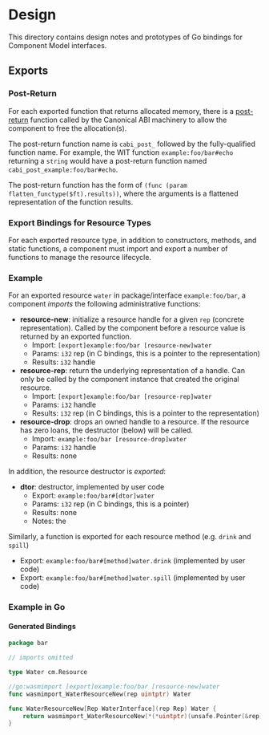 # Design

This directory contains design notes and prototypes of Go bindings for Component Model interfaces.

## Exports

### Post-Return

For each exported function that returns allocated memory, there is a [post-return](https://github.com/WebAssembly/component-model/blob/main/design/mvp/CanonicalABI.md#canon-lift) function called by the Canonical ABI machinery to allow the component to free the allocation(s).

The post-return function name is `cabi_post_` followed by the fully-qualified function name. For example, the WIT function `example:foo/bar#echo` returning a `string` would have a post-return function named `cabi_post_example:foo/bar#echo`.

The post-return function has the form of `(func (param flatten_functype($ft).results))`, where the arguments is a flattened representation of the function results.

### Export Bindings for Resource Types

For each exported resource type, in addition to constructors, methods, and static functions, a component must import and export a number of functions to manage the resource lifecycle.

### Example

For an exported resource `water` in package/interface `example:foo/bar`, a component _imports_ the following administrative functions:

- **resource-new**: initialize a resource handle for a given `rep` (concrete representation). Called by the component before a resource value is returned by an exported function.
	- Import: `[export]example:foo/bar [resource-new]water`
	- Params: `i32` rep (in C bindings, this is a pointer to the representation)
	- Results: `i32` handle
- **resource-rep**: return the underlying representation of a handle. Can only be called by the component instance that created the original resource.
	- Import: `[export]example:foo/bar [resource-rep]water`
	- Params: `i32` handle
	- Results: `i32` rep (in C bindings, this is a pointer to the representation)
- **resource-drop**: drops an owned handle to a resource. If the resource has zero loans, the destructor (below) will be called.
	- Import: `example:foo/bar [resource-drop]water`
	- Params: `i32` handle
	- Results: none

In addition, the resource destructor is _exported_:

- **dtor**: destructor, implemented by user code
	- Export: `example:foo/bar#[dtor]water`
	- Params: `i32` rep (in C bindings, this is a pointer)
	- Results: none
	- Notes: the

Similarly, a function is exported for each resource method (e.g. `drink` and `spill`)

- Export: `example:foo/bar#[method]water.drink` (implemented by user code)
- Export: `example:foo/bar#[method]water.spill` (implemented by user code)

### Example in Go

#### Generated Bindings

```go
package bar

// imports omitted

type Water cm.Resource

//go:wasmimport [export]example:foo/bar [resource-new]water
func wasmimport_WaterResourceNew(rep uintptr) Water

func WaterResourceNew[Rep WaterInterface](rep Rep) Water {
	return wasmimport_WaterResourceNew(*(*uintptr)(unsafe.Pointer(&rep)))
}
```
